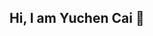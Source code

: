 ## Hi, I am Yuchen Cai 👋

<!--
**rayallll/rayallll** is a ✨ _special_ ✨ repository because its `README.md` (this file) appears on your GitHub profile.

Here are some ideas to get you started:

- 🔭 A Full-stack Engineer with React, Vue, Django, FastAPI
- 🔭 A Game developer with Unity and Virtual Reality
- 🌱 I’m currently learning Human Computer Interaction on Interaction Design, Gamification, VR/AR. Affective Computing
- 📫 How to reach me: racyc1116@gmail.com
-->
